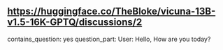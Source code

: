 ## https://huggingface.co/TheBloke/vicuna-13B-v1.5-16K-GPTQ/discussions/2

contains_question: yes
question_part: User:
Hello, How are you today?